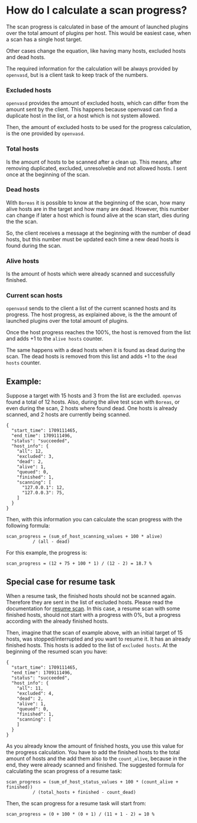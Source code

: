# How do I calculate a scan progress?

The scan progress is calculated in base of the amount of launched plugins over the total amount of plugins per host. This would be easiest case, when a scan has a single host target.

Other cases change the equation, like having many hosts, excluded hosts and dead hosts.

The required information for the calculation will be always provided by `openvasd`, but is a client task to keep track of the numbers.

### Excluded hosts

`openvasd` provides the amount of excluded hosts, which can differ from the amount sent by the client. This happens because openvasd can find a duplicate host in the list, or a host which is not system allowed. 

Then, the amount of excluded hosts to be used for the progress calculation, is the one provided by `openvasd`.

### Total hosts

Is the amount of hosts to be scanned after a clean up. This means, after removing duplicated, excluded, unresolveble and not allowed hosts. I sent once at the beginning of the scan.

### Dead hosts

With `Boreas` it is possible to know at the beginning of the scan, how many alive hosts are in the target and how many are dead. However, this number can change if later a host which is found alive at the scan start, dies during the the scan. 

So, the client receives a message at the beginning with the number of dead hosts, but this number must be updated each time a new dead hosts is found during the scan.

### Alive hosts

Is the amount of hosts which were already scanned and successfully finished.

### Current scan hosts

`openvasd` sends to the client a list of the current scanned hosts and its progress. The host progress, as explained above, is the the amount of launched plugins over the total amount of plugins.

Once the host progress reaches the 100%, the host is removed from the list and adds +1 to the `alive hosts` counter. 

The same happens with a dead hosts when it is found as dead during the scan. The dead hosts is removed from this list and adds +1 to the `dead hosts` counter.

## Example:

Suppose a target with 15 hosts and 3 from the list are excluded. `openvas` found a total of 12 hosts. Also, during the alive test scan with `Boreas`, or even during the scan, 2 hosts where found dead.
One hosts is already scanned, and 2 hosts are currently being scanned.

```
{
  "start_time": 1709111465,
  "end_time": 1709111496,
  "status": "succeeded",
  "host_info": {
    "all": 12,
    "excluded": 3,
    "dead": 2,
    "alive": 1,
    "queued": 0,
    "finished": 1,
    "scanning": [
      "127.0.0.1": 12,
      "127.0.0.3": 75,
    ]
  }
}

``` 

Then, with this information you can calculate the scan progress with the following formula:

```
scan_progress = (sum_of_host_scanning_values + 100 * alive)
          / (all - dead)
```
For this example, the progress is:

```
scan_progress = (12 + 75 + 100 * 1) / (12 - 2) = 18.7 %
```

## Special case for resume task

When a resume task, the finished hosts should not be scanned again. Therefore they are sent in the list of excluded hosts. Please read the documentation for [resume scan](resume-scan.md).
In this case, a resume scan with some finished hosts, should not start with a progress with 0%, but a progress according with the already finished hosts.

Then, imagine that the scan of example above, with an initial target of 15 hosts, was stopped/interrupted and you want to resume it. It has an already finished hosts. This hosts is added to the list of `excluded hosts`.
At the beginning of the resumed scan you have:

```
{
  "start_time": 1709111465,
  "end_time": 1709111496,
  "status": "succeeded",
  "host_info": {
    "all": 11,
    "excluded": 4,
    "dead": 2,
    "alive": 1,
    "queued": 0,
    "finished": 1,
    "scanning": [
    ]
  }
}

``` 

As you already know the amount of finished hosts, you use this value for the progress calculation. You have to add the finished hosts to the total amount of hosts and the add them also to the `count_alive`, because in the end, they were already scanned and finished.
The suggested formula for calculating the scan progress of a resume task:
```
scan_progress = (sum_of_host_status_values + 100 * (count_alive + finished))
          / (total_hosts + finished - count_dead)

```
Then, the scan progress for a resume task will start from:

```
scan_progress = (0 + 100 * (0 + 1) / (11 + 1 - 2) = 10 %
```

